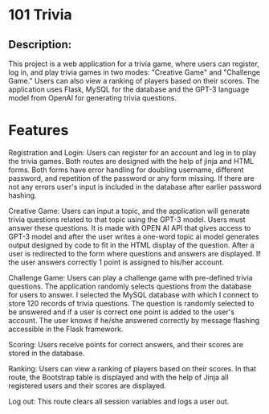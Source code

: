 # 101 Trivia
## Description:
This project is a web application for a trivia game, where users can register, log in, and play trivia games in two modes: "Creative Game" and "Challenge Game." Users can also view a ranking of players based on their scores. The application uses Flask, MySQL for the database and the GPT-3 language model from OpenAI for generating trivia questions.

# Features
Registration and Login: Users can register for an account and log in to play the trivia games. Both routes are designed with the help of jinja and HTML forms.
Both forms have error handling for doubling username, different password, and repetition of the password or any form missing. If there are not any errors
user's input is included in the database after earlier password hashing.

Creative Game: Users can input a topic, and the application will generate trivia questions related to that topic using the GPT-3 model. Users must answer these questions. It is made with OPEN AI API that gives access to GPT-3 model and after the user writes a one-word topic ai model generates output designed by code to
fit in the HTML display of the question. After a user is redirected to the form where questions and answers are displayed. If the user answers correctly 1 point is assigned to his/her account.

Challenge Game: Users can play a challenge game with pre-defined trivia questions. The application randomly selects questions from the database for users to answer.
I selected the MySQL database with which I connect to store 120 records of trivia questions. The question is randomly selected to be answered and if a user is correct one point
is added to the user's account. The user knows if he/she answered correctly by message flashing accessible in the Flask framework.

Scoring: Users receive points for correct answers, and their scores are stored in the database.

Ranking: Users can view a ranking of players based on their scores. In that route, the Bootstrap table is displayed and with the help of Jinja
all registered users and their scores are displayed.

Log out: This route clears all session variables and logs a user out.
